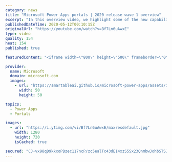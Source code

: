 ```yaml
---
category: news
title: "Microsoft Power Apps portals | 2020 release wave 1 overview"
excerpt: "In this overview video, we highlight some of the new capabilities included in the latest update to Microsoft Power Apps portals.     Here are the capabilities covered:   •    Power BI integration, so you can quickly add Power BI reports, tables, and dashboards to your portals without coding.  •    Themes"
publishedDateTime: 2020-05-12T00:10:15Z
originalUrl: "https://youtube.com/watch?v=Bf7Ln6uAwxE"
type: video
quality: 154
heat: 154
published: true

featuredContent: "<iframe width=\"800\" height=\"500\" frameborder=\"0\" src=\"https://www.youtube.com/embed/Bf7Ln6uAwxE\" allow=\"accelerometer; autoplay; encrypted-media; gyroscope; picture-in-picture\" allowfullscreen></iframe>"

provider:
  name: Microsoft
  domain: microsoft.com
  images:
    - url: "https://smartableai.github.io/microsoft-power-apps/assets/images/organizations/microsoft.com-50x50.jpg"
      width: 50
      height: 50

topics:
  - Power Apps
  - Portals

images:
  - url: "https://i.ytimg.com/vi/Bf7Ln6uAwxE/maxresdefault.jpg"
    width: 1280
    height: 720
    isCached: true

secured: "CJ+vx98qD9kkxoPBzec117ncP/zc5ealTc43dEI4xzS5Sx23QnmbwJohbSTSJ0kreJpm0dbQHLwqNNzS9PkFhET977a74M1GmF6bPsbJ+1/RyMgP2rtlWd+sfir/iDfXqBO2YHiMI+QTibzeFWMn/Ezin7Jebx/BKZi0p33TpfmLPh9ly2LOVs7F/rAV/mrOmJ8OEiVVP3GxfdbAoX2QRrxoCMp/8gx+DrYOcHr6ZD//QVymrkr/TghHHOZoHL4Kh4sJOxH/yDjzjrn9+LhRM+wpP5dI3pCPTre7lEWNAmNaB8u+8d68k/yKlCg/NrubmwmnmLA9jtLCBAXKDYyBCScbc7dx4+5MnfnTaRt/HUagM0qYgdEAjTeNYg4bdDnwfV+HkCLUV4cc9s8t2o0cJS/ywHMElFJc+K381UFIOO1u23wC4SWcYH8z0R9mTyXA;V11qG7TkTW8LIYQrwGGBpQ=="
---
```


